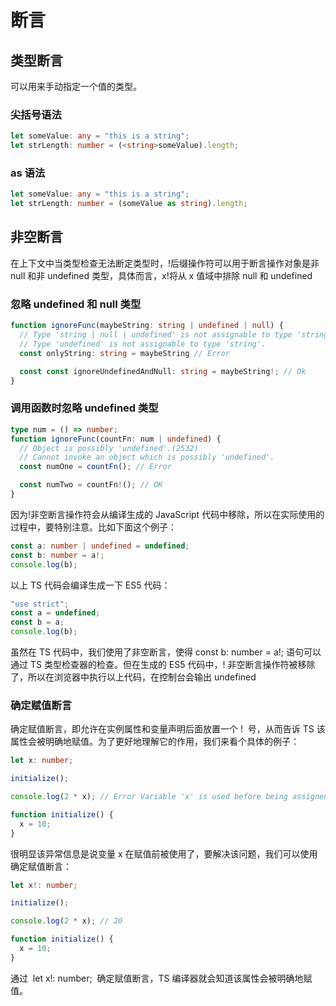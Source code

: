 # 断言

## 类型断言

可以用来手动指定一个值的类型。

### 尖括号语法

```ts
let someValue: any = "this is a string";
let strLength: number = (<string>someValue).length;
```

### as 语法

```ts
let someValue: any = "this is a string";
let strLength: number = (someValue as string).length;
```

## 非空断言

在上下文中当类型检查无法断定类型时，!后缀操作符可以用于断言操作对象是非 null 和非 undefined 类型，具体而言，x!将从 x 值域中排除 null 和 undefined

### 忽略 undefined 和 null 类型

```ts
function ignoreFunc(maybeString: string | undefined | null) {
  // Type 'string | null | undefined' is not assignable to type 'string'.
  // Type 'undefined' is not assignable to type 'string'.
  const onlyString: string = maybeString // Error

  const const ignoreUndefinedAndNull: string = maybeString!; // Ok
}
```

### 调用函数时忽略 undefined 类型

```ts
type num = () => number;
function ignoreFunc(countFn: num | undefined) {
  // Object is possibly 'undefined'.(2532)
  // Cannot invoke an object which is possibly 'undefined'.
  const numOne = countFn(); // Error

  const numTwo = countFn!(); // OK
}
```

因为!非空断言操作符会从编译生成的 JavaScript 代码中移除，所以在实际使用的过程中，要特别注意。比如下面这个例子：

```ts
const a: number | undefined = undefined;
const b: number = a!;
console.log(b);
```

以上 TS 代码会编译生成一下 ES5 代码：

```ts
"use strict";
const a = undefined;
const b = a;
console.log(b);
```

虽然在 TS 代码中，我们使用了非空断言，使得 const b: number = a!; 语句可以通过 TS 类型检查器的检查。但在生成的 ES5 代码中，! 非空断言操作符被移除了，所以在浏览器中执行以上代码，在控制台会输出 undefined

### 确定赋值断言

确定赋值断言，即允许在实例属性和变量声明后面放置一个 !  号，从而告诉 TS 该属性会被明确地赋值。为了更好地理解它的作用，我们来看个具体的例子：

```ts
let x: number;

initialize();

console.log(2 * x); // Error Variable 'x' is used before being assigned.

function initialize() {
  x = 10;
}
```

很明显该异常信息是说变量 x 在赋值前被使用了，要解决该问题，我们可以使用确定赋值断言：

```ts
let x!: number;

initialize();

console.log(2 * x); // 20

function initialize() {
  x = 10;
}
```

通过  let x!: number;  确定赋值断言，TS 编译器就会知道该属性会被明确地赋值。
